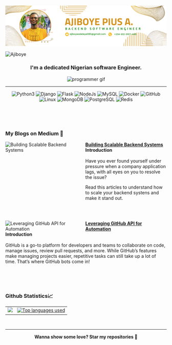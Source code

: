 <!-- <img alt="github" width="784" height="325" src="https://github.com/Adeleye080/Adeleye080/blob/master/Git.jpg" /> -->
![Banner](https://raw.githubusercontent.com/Adeleye080/Adeleye080/refs/heads/master/banner.png)
<p align="left"> <img src="https://komarev.com/ghpvc/?username=Adeleye080&label=Profile%20views&color=0e75b6&style=flat" alt="Ajiboye" /> </p>

<h3 align="center">I'm a dedicated Nigerian software Engineer.</h3>
<p align="center"> <img align= "center" alt="programmer gif" width="500" src="https://cdn.dribbble.com/users/1162077/screenshots/3848914/media/320984a9ca58b3c73274c9259ecf6de8.gif"> </p>



___


<p align='center'>
<img alt="Python3" src="https://img.shields.io/badge/Python3-grey?style=for-the-badge&logo=python&logoColor=white">
<img alt="Django" src="https://img.shields.io/badge/Django-green?style=for-the-badge&logo=django&logoColor=white">
<img alt="Flask" src="https://img.shields.io/badge/Flask-violet?style=for-the-badge&logo=flask&logoColor=black">
<img alt="NodeJs" src="https://img.shields.io/badge/node.js-%23f2ca61.svg?style=for-the-badge&logo=node.js&logoColor=%FFFFFF"/>
<img alt="MySQL" src="https://img.shields.io/badge/mysql-%23168DF0?style=for-the-badge&logo=Mysql&logoColor=white">
<img alt="Docker" src="https://img.shields.io/badge/docker-violet?style=for-the-badge&logo=docker&logoColor=white">
<img alt="GitHub" src="https://img.shields.io/badge/github-grey?style=for-the-badge&logo=github&logoColor=white">
<img alt="Linux" src="https://img.shields.io/badge/linux-blue?style=for-the-badge&logo=linux&logoColor=blue&labelColor=white">
<img alt="MongoDB" src="https://img.shields.io/badge/Mongodb-green?style=for-the-badge&logo=mongodb&logoColor=white">
<img alt="PostgreSQL" src="https://img.shields.io/badge/postgresql-blue?style=for-the-badge&logo=postgresql&logoColor=blue&labelColor=white">
<img alt="Redis" src="https://img.shields.io/badge/redis-grey?style=for-the-badge&logo=redis&logoColor=white">
</p>

<br/><br/><br/>


### My Blogs on Medium 📙

<!-- MEDIUM_BLOG:START -->
<p align="left">
<a href="https://medium.com/@PiusAjiboye/building-scalable-backend-systems-f93caca515a8" title="Building Scalable Backend Systems"><img alt="Building Scalable Backend Systems" width="250px" height="180px" src="https://miro.medium.com/v2/resize:fit:640/format:webp/1*izty76PAjnTWuP6UxaYpWA.png"  width="250px" align="left" /></a>
<a href="https://medium.com/@PiusAjiboye/building-scalable-backend-systems-f93caca515a8" title="Building Scalable Backend Systems"><strong>Building Scalable Backend Systems</strong></a>
<br/> <b>Introduction</b><br /><br />
Have you ever found yourself under pressure when a company application lags, with all eyes on you to resolve the issue?

Read this articles to understand how to scale your backend systens and make it stand out. </p> <br/> <br/>
<p align="left">
<a href="https://medium.com/@PiusAjiboye/leveraging-github-api-for-automation-f93550c651ea" title="Leveraging GitHub API for Automation"><img src="https://miro.medium.com/v2/resize:fit:640/format:webp/1*9GY78UAYIOqtCcgU3yRqnA.jpeg" alt="Leveraging GitHub API for Automation" width="250px" align="left" /></a>
<a href="https://medium.com/@PiusAjiboye/leveraging-github-api-for-automation-f93550c651ea" title="Leveraging GitHub API for Automation"><strong>Leveraging GitHub API for Automation</strong></a>
<br/> <b>Introduction</b><br /><br />
  GitHub is a go-to platform for developers and teams to collaborate on code, manage issues, review pull requests, and more. While GitHub’s features make managing projects easier, repetitive tasks can still take up a lot of time. That’s where GitHub bots come in! </p> <br/> <br/>
<!-- MEDIUM_BLOG:END -->



<br />


### Github Statistics📈
<p>
  <!--- GITHUB_STATS: START -->
<table align="center">
  <tr>
    <!--
     <td>
       <a href="https://github.com/Adeleye080"><img alt="Github Statistics" src="https://github-readme-stats.vercel.app/api?username=Adeleye080&show_icons=true&count_private=true&theme=react&hide_border=true&bg_color=1d2a3a" /></a>
    </td>
    -->
    <td>
       <a href="http://www.github.com/Adeleye080"><img src="https://github-readme-streak-stats.herokuapp.com/?user=Adeleye080&stroke=ffffff&background=1d2a3a&ring=5BCDEC&fire=5BCDEC&currStreakNum=ffffff&currStreakLabel=5BCDEC&sideNums=ffffff&sideLabels=ffffff&dates=ffffff&hide_border=true" /></a>
    </td>
    <td>
      <a href="https://github.com/Adeleye080"><img alt="Top languages used" src="https://github-readme-stats.vercel.app/api/top-langs/?username=Adeleye080&langs_count=6&count_private=true&layout=compact&theme=react&hide_border=true&bg_color=1d2a3a"/></a>
    </td>
  </tr>
</table>
<br>
<!-- GITHUB_STATS:END -->
</P>


___


<p align="center"><b>Wanna show some love? Star my repositories 💙</b> </p>
